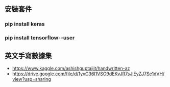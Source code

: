 ## 安裝套件
### pip install keras 
### pip install tensorflow--user

## 英文手寫數據集
* https://www.kaggle.com/ashishguptajiit/handwritten-az
* https://drive.google.com/file/d/1yvC36I1VSO9dEKvJR7sJlEyZJ7Se1dVH/view?usp=sharing
